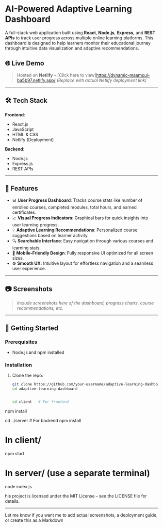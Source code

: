 # AI-Powered Adaptive Learning Dashboard

A full-stack web application built using **React**, **Node.js**, **Express**, and **REST APIs** to track user progress across multiple online learning platforms. This dashboard is designed to help learners monitor their educational journey through intuitive data visualization and adaptive recommendations.

## 🌐 Live Demo

> Hosted on **Netlify** – [Click here to view]https://dynamic-maamoul-ba5b97.netlify.app/
> *(Replace with actual Netlify deployment link)*

---

## 🛠️ Tech Stack

**Frontend**:  
- React.js  
- JavaScript  
- HTML & CSS  
- Netlify (Deployment)

**Backend**:  
- Node.js  
- Express.js  
- REST APIs

---

## 📌 Features

- 📊 **User Progress Dashboard**: Tracks course stats like number of enrolled courses, completed modules, total hours, and earned certificates.
- 📈 **Visual Progress Indicators**: Graphical bars for quick insights into user learning progress.
- 💡 **Adaptive Learning Recommendations**: Personalized course suggestions based on learner activity.
- 🔍 **Searchable Interface**: Easy navigation through various courses and learning stats.
- 📱 **Mobile-Friendly Design**: Fully responsive UI optimized for all screen sizes.
- ⚙️ **Smooth UX**: Intuitive layout for effortless navigation and a seamless user experience.

---

## 📷 Screenshots

> *Include screenshots here of the dashboard, progress charts, course recommendations, etc.*

---

## 🚀 Getting Started

### Prerequisites

- Node.js and npm installed

### Installation

1. Clone the repo:
   ```bash
   git clone https://github.com/your-username/adaptive-learning-dashboard.git
   cd adaptive-learning-dashboard


   cd client   # For frontend
npm install

cd ../server  # For backend
npm install


# In client/
npm start

# In server/ (use a separate terminal)
node index.js


his project is licensed under the MIT License – see the LICENSE file for details.

---

Let me know if you want me to add actual screenshots, a deployment guide, or create this as a Markdown 

